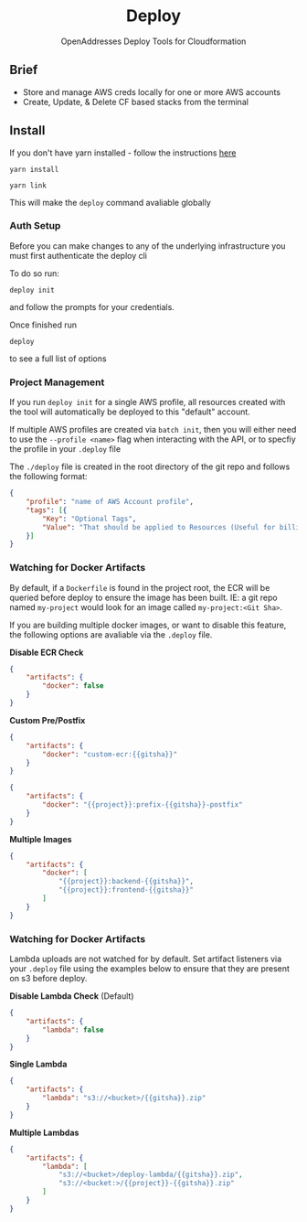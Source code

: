 <h1 align="center">Deploy</h1>

<p align="center">OpenAddresses Deploy Tools for Cloudformation</p>

## Brief

- Store and manage AWS creds locally for one or more AWS accounts
- Create, Update, & Delete CF based stacks from the terminal

## Install

If you don't have yarn installed - follow the instructions [here](https://yarnpkg.com/en/)

```
yarn install

yarn link
```

This will make the `deploy` command avaliable globally

### Auth Setup

Before you can make changes to any of the underlying infrastructure you must first authenticate the deploy cli

To do so run:

```
deploy init
```

and follow the prompts for your credentials.

Once finished run

```
deploy
```

to see a full list of options

### Project Management

If you run `deploy init` for a single AWS profile, all resources created with the tool will automatically
be deployed to this "default" account.

If multiple AWS profiles are created via `batch init`, then you will either need to use
the `--profile <name>` flag when interacting with the API, or to specfiy the profile in your `.deploy` file

The `./deploy` file is created in the root directory of the git repo and follows the following format:

```JSON
{
    "profile": "name of AWS Account profile",
    "tags": [{
        "Key": "Optional Tags",
        "Value": "That should be applied to Resources (Useful for billing)"
    }]
}
```

### Watching for Docker Artifacts

By default, if a `Dockerfile` is found in the project root, the ECR will be queried before deploy to ensure
the image has been built. IE: a git repo named `my-project` would look for an image called `my-project:<Git Sha>`.

If you are building multiple docker images, or want to disable this feature, the following options are avaliable
via the `.deploy` file.

**Disable ECR Check**

```JSON
{
    "artifacts": {
        "docker": false
    }
}
```
**Custom Pre/Postfix**

```JSON
{
    "artifacts": {
        "docker": "custom-ecr:{{gitsha}}"
    }
}
```

```JSON
{
    "artifacts": {
        "docker": "{{project}}:prefix-{{gitsha}}-postfix"
    }
}
```

**Multiple Images**

```JSON
{
    "artifacts": {
        "docker": [
            "{{project}}:backend-{{gitsha}}",
            "{{project}}:frontend-{{gitsha}}"
        ]
    }
}
```

### Watching for Docker Artifacts

Lambda uploads are not watched for by default. Set artifact listeners via your `.deploy` file
using the examples below to ensure that they are present on s3 before deploy.

**Disable Lambda Check** (Default)

```JSON
{
    "artifacts": {
        "lambda": false
    }
}
```

**Single Lambda**

```JSON
{
    "artifacts": {
        "lambda": "s3://<bucket>/{{gitsha}}.zip"
    }
}
```

**Multiple Lambdas**

```JSON
{
    "artifacts": {
        "lambda": [
            "s3://<bucket>/deploy-lambda/{{gitsha}}.zip",
            "s3://<bucket:>/{{project}}-{{gitsha}}.zip"
        ]
    }
}
```

